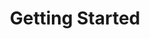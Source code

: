 ---
title: "Getting Started"
linkTitle: "Getting Started"
weight: 4
description: >
  Getting Started
---